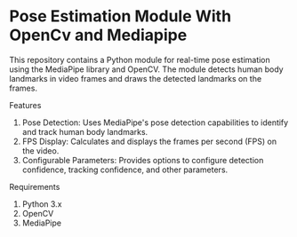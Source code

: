 # Pose Estimation Module With OpenCv and Mediapipe

This repository contains a Python module for real-time pose estimation using the MediaPipe library and OpenCV. The module detects human body landmarks in video frames and draws the detected landmarks on the frames.

Features
1. Pose Detection: Uses MediaPipe's pose detection capabilities to identify and track human body landmarks.
2. FPS Display: Calculates and displays the frames per second (FPS) on the video.
3. Configurable Parameters: Provides options to configure detection confidence, tracking confidence, and other parameters.

Requirements
1. Python 3.x
2. OpenCV
3. MediaPipe



